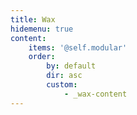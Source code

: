 ```yaml
---
title: Wax
hidemenu: true
content:
    items: '@self.modular'
    order:
        by: default
        dir: asc
        custom:
            - _wax-content
---
```


